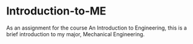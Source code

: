 # Introduction-to-ME
As an assignment for the course An Introduction to Engineering, this is a brief introduction to my major, Mechanical Engineering.
